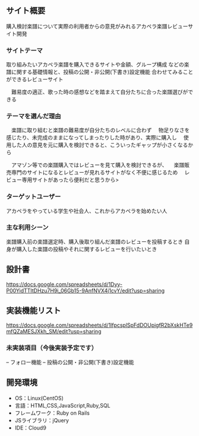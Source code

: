 # <Accasco review>

## サイト概要
購入検討楽譜について実際の利用者からの意見がみれるアカペラ楽譜レビューサイト開発

### サイトテーマ
取り組みたいアカペラ楽譜を購入できるサイトや金額、グループ構成
などの楽譜に関する基礎情報と、投稿の公開・非公開(下書き)設定機能
合わせてみることができるレビューサイト

　難易度の適正、歌った時の感想などを踏まえて自分たちに合った楽譜選びができる

### テーマを選んだ理由
　楽譜に取り組むと楽譜の難易度が自分たちのレベルに合わず
　物足りなさを感じたり、未完成のままになってしまったりした時があり、実際に購入し
　使用した人の意見を元に購入を検討できると、こういったギャップが小さくなるから

　アマゾン等での楽譜購入ではレビューを見て購入を検討できるが、
　楽譜販売専門のサイトになるとレビューが見れるサイトがなく不便に感じるため
　レビュー専用サイトがあったら便利だと思うから>

### ターゲットユーザー
アカペラをやっている学生や社会人、これからアカペラを始めたい人

### 主な利用シーン
楽譜購入前の楽譜選定時、購入後取り組んだ楽譜のレビューを投稿するとき
自身が購入した楽譜の投稿やそれに関するレビューを行いたいとき

## 設計書
https://docs.google.com/spreadsheets/d/1Dyy-P00YidTTItDHzu7H9i_06Gb15-9AnfNVX4j1cvY/edit?usp=sharing

## 実装機能リスト
https://docs.google.com/spreadsheets/d/1lfpcsplSpFdDOUpigfR2bXskHTe9mfQZaMESJXkh_SM/edit?usp=sharing

### 未実装項目（今後実装予定です）
– フォロー機能
– 投稿の公開・非公開(下書き)設定機能


## 開発環境
- OS：Linux(CentOS)
- 言語：HTML,CSS,JavaScript,Ruby,SQL
- フレームワーク：Ruby on Rails
- JSライブラリ：jQuery
- IDE：Cloud9
